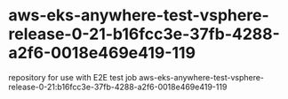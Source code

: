 # aws-eks-anywhere-test-vsphere-release-0-21-b16fcc3e-37fb-4288-a2f6-0018e469e419-119
repository for use with E2E test job aws-eks-anywhere-test-vsphere-release-0-21:b16fcc3e-37fb-4288-a2f6-0018e469e419-119
